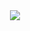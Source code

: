 <div align="center">
  <img src="http://github-profile-summary-cards.vercel.app/api/cards/profile-details?username=tetsugo02&theme=ayu_mirage"/>
  <br/>
</div>
